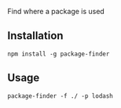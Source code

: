 Find where a package is used

## Installation

```
npm install -g package-finder
```

## Usage
```
package-finder -f ./ -p lodash
```
